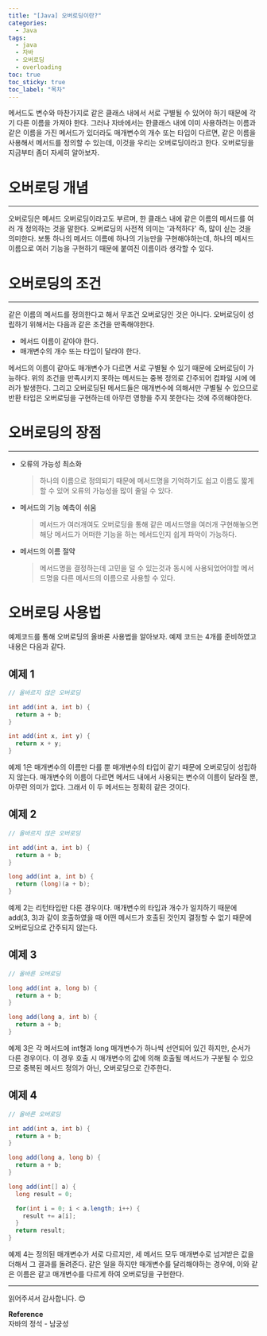 ```yaml
---
title: "[Java] 오버로딩이란?"
categories:
  - Java
tags:
  - java
  - 자바
  - 오버로딩
  - overloading
toc: true
toc_sticky: true
toc_label: "목차"
---
```


메서드도 변수와 마찬가지로 같은 클래스 내에서 서로 구별될 수 있어야 하기 때문에 각기 다른 이름을 가져야 한다. 그러나 자바에서는 한클래스 내에 이미 사용하려는 이름과 같은 이름을 가진 메서드가 있더라도 매개변수의 개수 또는 타입이 다르면, 같은 이름을 사용해서 메서드를 정의할 수 있는데, 이것을 우리는 오버로딩이라고 한다. 오버로딩을 지금부터 좀더 자세히 알아보자.

# 오버로딩 개념
---
오버로딩은 메서드 오버로딩이라고도 부르며, 한 클래스 내에 같은 이름의 메서드를 여러 개 정의하는 것을 말한다. 오버로딩의 사전적 의미는 '과적하다' 즉, 많이 싣는 것을 의미한다. 보통 하나의 메서드 이름에 하나의 기능만을 구현해야하는데, 하나의 메서드 이름으로 여러 기능을 구현하기 때문에 붙여진 이름이라 생각할 수 있다.

# 오버로딩의 조건
---
같은 이름의 메서드를 정의한다고 해서 무조건 오버로딩인 것은 아니다. 오버로딩이 성립하기 위해서는 다음과 같은 조건을 만족해야한다.
- 메서드 이름이 같아야 한다.
- 매개변수의 개수 또는 타입이 달라야 한다.

메서드의 이름이 같아도 매개변수가 다르면 서로 구별될 수 있기 때문에 오버로딩이 가능하다. 위의 조건을 만족시키지 못하는 메서드는 중복 정의로 간주되어 컴파일 시에 에러가 발생한다. 그리고 오버로딩된 메서드들은 매개변수에 의해서만 구별될 수 있으므로 반환 타입은 오버로딩을 구현하는데 아무런 영향을 주지 못한다는 것에 주의해야한다.

# 오버로딩의 장점
---
- 오류의 가능성 최소화
  >하나의 이름으로 정의되기 때문에 메서드명을 기억하기도 쉽고 이름도 짧게 할 수 있어 오류의 가능성을 많이 줄일 수 있다.
- 메서드의 기능 예측이 쉬움
  >메서드가 여러개여도 오버로딩을 통해 같은 메서드명을 여러개 구현해놓으면 해당 메서드가 어떠한 기능을 하는 메서드인지 쉽게 파악이 가능하다.
- 메서드의 이름 절약
  >메서드명을 결정하는데 고민을 덜 수 있는것과 동시에 사용되었어야할 메서드명을 다른 메서드의 이름으로 사용할 수 있다.

# 오버로딩 사용법
예제코드를 통해 오버로딩의 올바론 사용법을 알아보자. 예제 코드는 4개를 준비하였고 내용은 다음과 같다.
## 예제 1
```java
// 올바르지 않은 오버로딩

int add(int a, int b) {
  return a + b;
}

int add(int x, int y) {
  return x + y;
}
```
예제 1은 매개변수의 이름만 다를 뿐 매개변수의 타입이 같기 때문에 오버로딩이 성립하지 않는다. 매개변수의 이름이 다르면 메서드 내에서 사용되는 변수의 이름이 달라질 뿐, 아무런 의미가 없다.
그래서 이 두 메서드는 정확히 같은 것이다.

## 예제 2
```java
// 올바르지 않은 오버로딩

int add(int a, int b) {
  return a + b;
}

long add(int a, int b) {
  return (long)(a + b);
}
```
예제 2는 리턴타입만 다른 경우이다. 매개변수의 타입과 개수가 일치하기 때문에 add(3, 3)과 같이 호출하였을 때 어떤 메서드가 호출된 것인지 결정할 수 없기 때문에 오버로딩으로 간주되지 않는다.

## 예제 3
```java
// 올바른 오버로딩

long add(int a, long b) {
  return a + b;
}

long add(long a, int b) {
  return a + b;
}
```
예제 3은 각 메서드에 int형과 long 매개변수가 하나씩 선언되어 있긴 하지만, 순서가 다른 경우이다. 이 경우 호출 시 매개변수의 값에 의해 호출될 메서드가 구분될 수 있으므로 중복된 메서드 정의가 아닌, 오버로딩으로 간주한다.

## 예제 4
```java
// 올바른 오버로딩

int add(int a, int b) {
  return a + b;
}

long add(long a, long b) {
  return a + b;
}

long add(int[] a) {
  long result = 0;

  for(int i = 0; i < a.length; i++) {
    result += a[i];
  }
  return result;
}
```
예제 4는 정의된 매개변수가 서로 다르지만, 세 메서드 모두 매개변수로 넘겨받은 값을 더해서 그 결과를 돌려준다. 같은 일을 하지만 매개변수를 달리해야하는 경우에, 이와 같은 이름은 같고 매개변수를 다르게 하여 오버로딩을 구현한다.

---

읽어주셔서 감사합니다. 😊

__Reference__  
자바의 정석 - 남궁성  